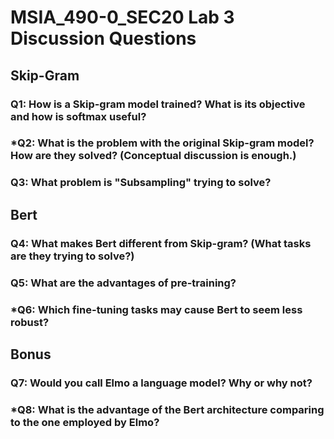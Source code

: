 # MSIA_490-0_SEC20 Lab 3 Discussion Questions

## Skip-Gram

### Q1: How is a Skip-gram model trained? What is its objective and how is softmax useful?

### *Q2: What is the problem with the original Skip-gram model?  How are they solved?  (Conceptual discussion is enough.)

### Q3: What problem is "Subsampling" trying to solve? 

## Bert

### Q4: What makes Bert different from Skip-gram? (What tasks are they trying to solve?)

### Q5: What are the advantages of pre-training? 

### *Q6: Which fine-tuning tasks may cause Bert to seem less robust? 

## Bonus

### Q7: Would you call Elmo a language model? Why or why not?

### *Q8: What is the advantage of the Bert architecture comparing to the one employed by Elmo? 